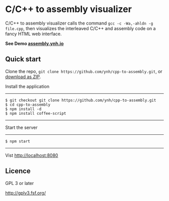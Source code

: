 C/C++ to assembly visualizer
===============

C/C++ to assembly visualizer calls the command `gcc -c -Wa,-ahldn -g file.cpp`, then visualizes the interleaved C/C++ and assembly code on a fancy HTML web interface.

**See Demo [assembly.ynh.io](http://assembly.ynh.io/)**

Quick start
-----------

Clone the repo, `git clone https://github.com/ynh/cpp-to-assembly.git`, or [download as ZIP](https://github.com/ynh/cpp-to-assembly/zipball/master).

Install the application

***
```
$ git checkout git clone https://github.com/ynh/cpp-to-assembly.git
$ cd cpp-to-assembly
$ npm install -d
$ npm install coffee-script
```
***

Start the server

***
```
$ npm start
```
***

Vist [http://localhost:8080](http://localhost:8080)

Licence
-------
GPL 3 or later 

http://gplv3.fsf.org/ 